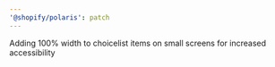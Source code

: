```yaml
---
'@shopify/polaris': patch
---
```


Adding 100% width to choicelist items on small screens for increased accessibility
